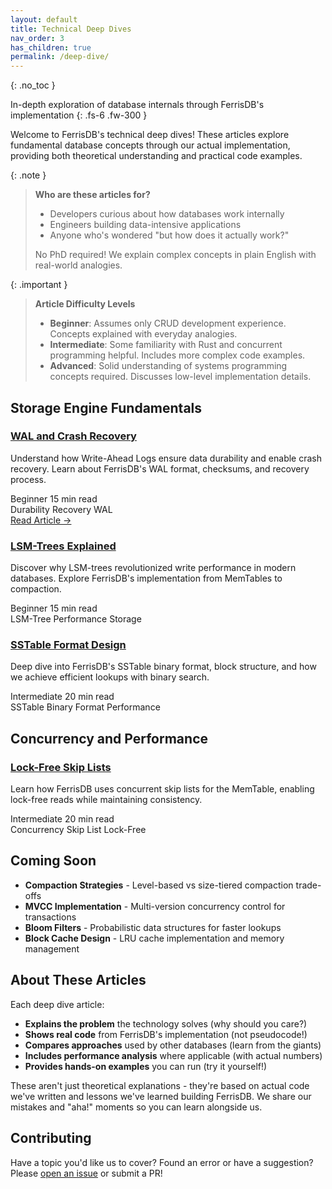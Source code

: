 ```yaml
---
layout: default
title: Technical Deep Dives
nav_order: 3
has_children: true
permalink: /deep-dive/
---
```


{: .no_toc }

In-depth exploration of database internals through FerrisDB's implementation
{: .fs-6 .fw-300 }

Welcome to FerrisDB's technical deep dives! These articles explore fundamental database concepts through our actual implementation, providing both theoretical understanding and practical code examples.

{: .note }
> **Who are these articles for?**
>
> - Developers curious about how databases work internally
> - Engineers building data-intensive applications
> - Anyone who's wondered "but how does it actually work?"
>
> No PhD required! We explain complex concepts in plain English with real-world analogies.

{: .important }
> **Article Difficulty Levels**
>
> - **Beginner**: Assumes only CRUD development experience. Concepts explained with everyday analogies.
> - **Intermediate**: Some familiarity with Rust and concurrent programming helpful. Includes more complex code examples.
> - **Advanced**: Solid understanding of systems programming concepts required. Discusses low-level implementation details.

## Storage Engine Fundamentals

<div class="grid grid-cols-1 md:grid-cols-2 gap-4 mt-6">
  <div class="article-card">
    <h3 class="mt-0"><a href="{{ '/deep-dive/wal-crash-recovery/' | relative_url }}">WAL and Crash Recovery</a></h3>
    <p>Understand how Write-Ahead Logs ensure data durability and enable crash recovery. Learn about FerrisDB's WAL format, checksums, and recovery process.</p>
    <div class="d-flex flex-justify-between mb-2">
      <span class="label label-green">Beginner</span>
      <span class="text-grey-dk-100">15 min read</span>
    </div>
    <div class="mb-3">
      <span class="label label-blue">Durability</span>
      <span class="label label-blue">Recovery</span>
      <span class="label label-blue">WAL</span>
    </div>
    <a href="{{ '/deep-dive/wal-crash-recovery/' | relative_url }}" class="btn btn-purple btn-sm">Read Article →</a>
  </div>

  <div class="article-card">
    <h3><a href="{{ '/deep-dive/lsm-trees/' | relative_url }}">LSM-Trees Explained</a></h3>
    <p>Discover why LSM-trees revolutionized write performance in modern databases. Explore FerrisDB's implementation from MemTables to compaction.</p>
    <div class="article-meta">
      <span class="difficulty beginner">Beginner</span>
      <span class="reading-time">15 min read</span>
    </div>
    <div class="article-tags">
      <span class="tag">LSM-Tree</span>
      <span class="tag">Performance</span>
      <span class="tag">Storage</span>
    </div>
  </div>

  <div class="article-card">
    <h3><a href="{{ '/deep-dive/sstable-design/' | relative_url }}">SSTable Format Design</a></h3>
    <p>Deep dive into FerrisDB's SSTable binary format, block structure, and how we achieve efficient lookups with binary search.</p>
    <div class="article-meta">
      <span class="difficulty intermediate">Intermediate</span>
      <span class="reading-time">20 min read</span>
    </div>
    <div class="article-tags">
      <span class="tag">SSTable</span>
      <span class="tag">Binary Format</span>
      <span class="tag">Performance</span>
    </div>
  </div>
</div>

## Concurrency and Performance

<div class="article-grid">
  <div class="article-card">
    <h3><a href="{{ '/deep-dive/concurrent-skip-list/' | relative_url }}">Lock-Free Skip Lists</a></h3>
    <p>Learn how FerrisDB uses concurrent skip lists for the MemTable, enabling lock-free reads while maintaining consistency.</p>
    <div class="article-meta">
      <span class="difficulty intermediate">Intermediate</span>
      <span class="reading-time">20 min read</span>
    </div>
    <div class="article-tags">
      <span class="tag">Concurrency</span>
      <span class="tag">Skip List</span>
      <span class="tag">Lock-Free</span>
    </div>
  </div>
</div>

## Coming Soon

<div class="coming-soon">
  <ul>
    <li><strong>Compaction Strategies</strong> - Level-based vs size-tiered compaction trade-offs</li>
    <li><strong>MVCC Implementation</strong> - Multi-version concurrency control for transactions</li>
    <li><strong>Bloom Filters</strong> - Probabilistic data structures for faster lookups</li>
    <li><strong>Block Cache Design</strong> - LRU cache implementation and memory management</li>
  </ul>
</div>

## About These Articles

Each deep dive article:

- **Explains the problem** the technology solves (why should you care?)
- **Shows real code** from FerrisDB's implementation (not pseudocode!)
- **Compares approaches** used by other databases (learn from the giants)
- **Includes performance analysis** where applicable (with actual numbers)
- **Provides hands-on examples** you can run (try it yourself!)

These aren't just theoretical explanations - they're based on actual code we've written and lessons we've learned building FerrisDB. We share our mistakes and "aha!" moments so you can learn alongside us.

## Contributing

Have a topic you'd like us to cover? Found an error or have a suggestion? Please [open an issue](https://github.com/ferrisdb/ferrisdb/issues) or submit a PR!
